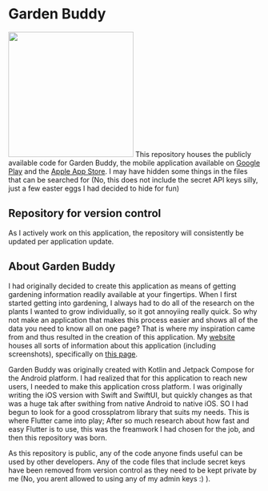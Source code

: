 # Garden Buddy
<img src="https://www.toxicflame427.xyz/images/app_icons/garden_buddy.jpg" width="250" height="250"/>
This repository houses the publicly available code for Garden Buddy, the mobile application available on <a href="https://play.google.com/store/apps/details?id=com.toxicflame427.gardenbuddy&hl=en_US&gl=US">Google Play</a> and the <a href="https://apps.apple.com/us/app/garden-buddy-plant-assistant/id6737418328?platform=iphone">Apple App Store</a>.
I may have hidden some things in the files that can be searched for (No, this does not include the secret API keys silly, just a few easter eggs I had decided to hide for fun)

## Repository for version control
As I actively work on this application, the repository will consistently be updated per application update.

## About Garden Buddy
I had originally decided to create this application as means of getting gardening information readily available at your fingertips. When I first started getting into gardening, I always had to do all of the research on the plants I wanted to grow individually, so it got annoyiing really quick. So why not make an application that makes this process easier and shows all of the data you need to know all on one page? That is where my inspiration came from and thus resulted in the creation of this application. My <a href="http://toxicflame427.xyz">website</a> houses all sorts of information about this application (including screenshots), specifically on <a href="https://toxicflame427.xyz/pages/app_pages/garden_buddy.html">this page</a>.

Garden Buddy was originally created with Kotlin and Jetpack Compose for the Android platform. I had realized that for this application to reach new users, I needed to make this application cross platform. I was originally writing the iOS version with Swift and SwiftUI, but quickly changes as that was a huge tak after swithing from native Android to native iOS. SO I had begun to look for a good crossplatrom library that suits my needs. This is where Flutter came into play; After so much research about how fast and easy Flutter is to use, this was the freamwork I had chosen for the job, and then this repository was born.

As this repository is public, any of the code anyone finds useful can be used by other developers. Any of the code files that include secret keys have been removed from version control as they need to be kept private by me (No, you arent allowed to using any of my admin keys :) ).
